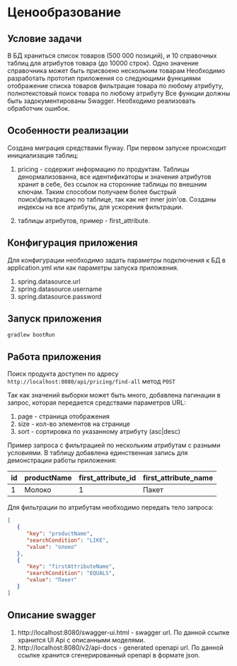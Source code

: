 # Ценообразование

## Условие задачи

В БД храниться список товаров (500 000 позиций), и 10 справочных таблиц для атрибутов товара (до 10000 строк). Одно
значение справочника может быть присвоено нескольким товарам Необходимо разработать прототип приложения со следующими
функциями отображение списка товаров фильтрация товара по любому атрибуту, полнотекстовый поиск товара по любому
атрибуту Все функции должны быть задокументированы Swagger. Необходимо реализовать обработчик ошибок.

## Особенности реализации

Создана миграция средствами flyway. При первом запуске происходит инициализация таблиц:

1) pricing - содержит информацию по продуктам. Таблицы денормализованна, все идентификаторы и значения атрибутов хранит
   в себе, без ссылок на сторонние таблицы по внешним ключам. Таким способом получаем более быстрый поиск\фильтрацию по
   таблице, так как нет inner join'ов. Созданы индексы на все атрибуты, для ускорения фильтрации.
   
2) таблицы атрибутов, пример - first_attribute.

## Конфигурация приложения

Для конфигурации необходимо задать параметры подключения к БД в application.yml или как параметры запуска приложения.
1) spring.datasource.url
2) spring.datasource.username
2) spring.datasource.password

## Запуск приложения

`gradlew bootRun`

## Работа приложения

Поиск продукта доступен по адресу `http://localhost:8080/api/pricing/find-all` метод `POST`

Так как значений выборки может быть много, добавлена пагинации в запрос, которая передается средствами параметров URL:
1) page - страница отображения
2) size - кол-во элементов на странице
3) sort - сортировка по указанному атрибуту (asc|desc)

Пример запроса с фильтрацией по нескольким атрибутам с разными условиями.
В таблицу добавлена единственная запись для демонстрации работы приложения:

| id          | productName | first_attribute_id | first_attribute_name |
| ----------- | ----------- | ------------------ | -------------------- |
| 1           | Молоко      | 1                  | Пакет                |

Для фильтрации по атрибутам необходимо передать тело запроса:
```json
[
   {
      "key": "productName",
      "searchCondition": "LIKE",
      "value": "олоко"
   },
   {
      "key": "firstAttributeName",
      "searchCondition": "EQUALS",
      "value": "Пакет"
   }
]
```

## Описание swagger

1) http://localhost:8080/swagger-ui.html - swagger url. По данной ссылке хранится UI Api с описанными моделями.
2) http://localhost:8080/v2/api-docs - generated openapi url. По данной ссылке хранится сгенерированный openapi 
   в формате json.